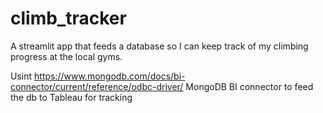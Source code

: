 # climb_tracker
A streamlit app that feeds a database so I can keep track of my climbing progress at the local gyms. 

Usint https://www.mongodb.com/docs/bi-connector/current/reference/odbc-driver/ MongoDB BI connector to feed the db to Tableau for tracking
